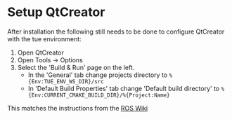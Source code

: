 # Setup QtCreator

After installation the following still needs to be done to configure QtCreator with the tue environment:

1. Open QtCreator
2. Open Tools -> Options
3. Select the 'Build & Run' page on the left.
    - In the 'General' tab change projects directory to `%{Env:TUE_ENV_WS_DIR}/src`
    - In 'Default Build Properties' tab change 'Default build directory' to `%{Env:CURRENT_CMAKE_BUILD_DIR}/%{Project:Name}`

This matches the instructions from the [ROS Wiki](http://wiki.ros.org/IDEs#QtCreator)
